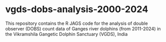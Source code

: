 # vgds-dobs-analysis-2000-2024
This repository contains the R JAGS code for the analysis of double observer (DOBS) count data of Ganges river dolphins (from 2011-2024) in the Vikramshila Gangetic Dolphin Sanctuary (VGDS), India
